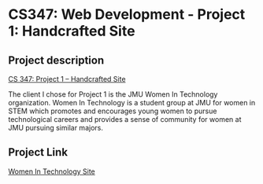 # CS347: Web Development - Project 1: Handcrafted Site

## Project description
[CS 347: Project 1 – Handcrafted Site](https://twodee.org/blog/17598)

The client I chose for Project 1 is the JMU Women In Technology organization. Women In Technology is a student group at JMU for women in STEM which promotes and encourages young women to pursue technological careers and provides a sense of community for women at JMU pursuing similar majors.

## Project Link
[Women In Technology Site](https://nestock.github.io/cs347project1/)
